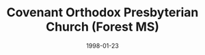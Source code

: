 ---
date: &id001 1998-01-23
end_date: null
location:
  address: null
  city: Forest
  state: MS
minister:
- end: 1999-01-01
  name: Jack Sawyer
  start: 1998-01-23
  type: Pastor
- end: 2002-01-01
  name: Edward Ludt
  start: 2000-01-01
  type: Pastor
- end: 2005-12-11
  name: Mark Smith
  start: 2003-01-01
  type: Pastor
ministers:
- Jack Sawyer
- Edward Ludt
- Mark Smith
name: Covenant Orthodox Presbyterian Church
names:
- end: 2005-12-11
  name: Covenant Orthodox Presbyterian Church
  start: 1998-01-23
origination_date: *id001
raw_data: "Mississippi\nForest\nCovenant Orthodox Presbyterian Church  (January 23,\
  \ 1998\u2013December 11, 2005)\n(reunited with Forest Presbyterian Church, PCA,\
  \ December 11, 2005)\nPastors: Jack Sawyer, 1998\u201399\nEdward Ludt, 2000\u2013\
  2002\nMark Smith, 2003\u20135"
states:
- MS
status:
  active: false
  end_date: 2005-12-11
  reason: reunion
  received_from: null
  withdrawal_to: null
title: Covenant Orthodox Presbyterian Church (Forest MS)
year_established:
- 1998

---